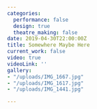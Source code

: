 ```yaml
---
categories:
  performance: false
  design: true
  theatre_making: false
date: 2019-04-30T22:00:00Z
title: Somewhere Maybe Here
current_work: false
video: true
videoLink: ''
gallery:
- "/uploads/IMG_1667.jpg"
- "/uploads/IMG_1617.jpg"
- "/uploads/IMG_1441.jpg"

---
```

